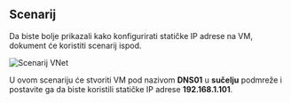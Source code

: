 ## <a name="scenario"></a>Scenarij

Da biste bolje prikazali kako konfigurirati statičke IP adrese na VM, dokument će koristiti scenarij ispod.

![Scenarij VNet](./media/virtual-networks-static-ip-scenario-include/static-ip-scenario.png)

U ovom scenariju će stvoriti VM pod nazivom **DNS01** u **sučelju** podmreže i postavite ga da biste koristili statičke IP adrese **192.168.1.101**.

 